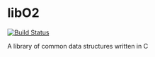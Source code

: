 # libO2

[![Build Status](https://travis-ci.org/greyshell/libO2.svg?branch=main)](https://travis-ci.org/greyshell/libO2)

A library of common data structures written in C
